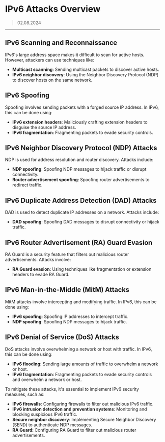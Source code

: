 # IPv6 Attacks Overview
> 02.08.2024
---

##  IPv6 Scanning and Reconnaissance

IPv6's large address space makes it difficult to scan for active hosts. However, attackers can use techniques like:

- **Multicast scanning**: Sending multicast packets to discover active hosts.
- **IPv6 neighbor discovery**: Using the Neighbor Discovery Protocol (NDP) to discover hosts on the same network.

##  IPv6 Spoofing

Spoofing involves sending packets with a forged source IP address. In IPv6, this can be done using:

- **IPv6 extension headers**: Maliciously crafting extension headers to disguise the source IP address.
- **IPv6 fragmentation**: Fragmenting packets to evade security controls.

## IPv6 Neighbor Discovery Protocol (NDP) Attacks

NDP is used for address resolution and router discovery. Attacks include:

- **NDP spoofing**: Spoofing NDP messages to hijack traffic or disrupt connectivity.
- **Router advertisement spoofing**: Spoofing router advertisements to redirect traffic.

## IPv6 Duplicate Address Detection (DAD) Attacks

DAD is used to detect duplicate IP addresses on a network. Attacks include:

- **DAD spoofing**: Spoofing DAD messages to disrupt connectivity or hijack traffic.

##  IPv6 Router Advertisement (RA) Guard Evasion

RA Guard is a security feature that filters out malicious router advertisements. Attacks involve:

- **RA Guard evasion**: Using techniques like fragmentation or extension headers to evade RA Guard.

## IPv6 Man-in-the-Middle (MitM) Attacks

MitM attacks involve intercepting and modifying traffic. In IPv6, this can be done using:

- **IPv6 spoofing**: Spoofing IP addresses to intercept traffic.
- **NDP spoofing**: Spoofing NDP messages to hijack traffic.

## IPv6 Denial of Service (DoS) Attacks

DoS attacks involve overwhelming a network or host with traffic. In IPv6, this can be done using:

- **IPv6 flooding**: Sending large amounts of traffic to overwhelm a network or host.
- **IPv6 fragmentation**: Fragmenting packets to evade security controls and overwhelm a network or host.

To mitigate these attacks, it's essential to implement IPv6 security measures, such as:

- **IPv6 firewalls**: Configuring firewalls to filter out malicious IPv6 traffic.
- **IPv6 intrusion detection and prevention systems**: Monitoring and blocking suspicious IPv6 traffic.
- **Secure neighbor discovery**: Implementing Secure Neighbor Discovery (SEND) to authenticate NDP messages.
- **RA Guard**: Configuring RA Guard to filter out malicious router advertisements.